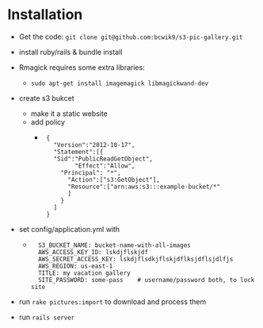 # Installation

* Get the code: ```git clone git@github.com:bcwik9/s3-pic-gallery.git```
* install ruby/rails & bundle install
* Rmagick requires some extra libraries: 
  * ```sudo apt-get install imagemagick libmagickwand-dev```
* create s3 bukcet
  * make it a static website
  * add policy
    * ```
       {
         "Version":"2012-10-17",
         "Statement":[{
         "Sid":"PublicReadGetObject",
               "Effect":"Allow",
           "Principal": "*",
             "Action":["s3:GetObject"],
             "Resource":["arn:aws:s3:::example-bucket/*"
             ]
           }
         ]
       }
      ```

* set config/application.yml with 
  * ```
      S3_BUCKET_NAME: bucket-name-with-all-images
      AWS_ACCESS_KEY_ID: lskdjflskjdf
      AWS_SECRET_ACCESS_KEY: lskdjflsdkjflskjdflksjdflsjdlfjs
      AWS_REGION: us-east-1
      TITLE: my vacation gallery
      SITE_PASSWORD: some-pass    # username/password both, to lock site
    ```
  
* run ```rake pictures:import``` to download and process them
* run ```rails server```
